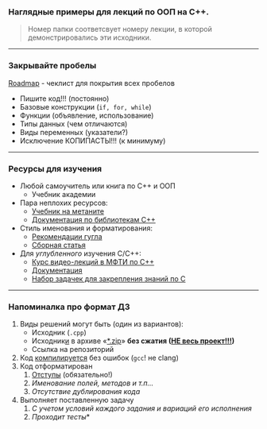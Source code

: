 ### Наглядные примеры для лекций по ООП на С++.

> Номер папки соответсвует номеру лекции, в которой демонстрировались эти исходники.

---
### Закрывайте пробелы

[Roadmap](https://roadmap.sh/cpp) - чеклист для покрытия всех пробелов

- Пишите код!!! (постоянно)
- Базовые конструкции (`if, for, while`)
- Функции (объявление, использование)
- Типы данных (чем отличаются)
- Виды переменных (указатели?)
- Исключение КОПИПАСТЫ!!!	(к минимуму)

---
### Ресурсы для изучения

- Любой самоучитель или книга по С++ и ООП
  - Учебник академии
- Пара неплохих ресурсов:
  - [Учебник на метаните](https://metanit.com/cpp/tutorial/5.1.php)
  - [Документация по библиотекам С++](https://en.cppreference.com/w/)
- Стиль именования и форматирования:
  - [Рекомендации гугла](https://habr.com/ru/post/477722/)
  - [Сборная статья](https://habr.com/ru/post/172091/)
- Для *углубленного* изучения C/С++:
  - [Курс видео-лекций в МФТИ по С++](https://youtube.com/playlist?list=PL3BR09unfgciJ1_K_E914nohpiOiHnpsK)
  - [Документация](https://en.cppreference.com/w/cpp/regex)
  - [Набор задачек для закрепления знаний по С](http://www.gowrikumar.com/c/index.html)

---
### Напоминалка про формат ДЗ

1. Виды решений могут быть (один из вариантов):
    - Исходник (`.cpp`)
    - Исходник<u>и</u> в архиве «<u>*.zip</u>» **без сжатия (<u>НЕ весь проект!!!</u>)**
    - Ссылка на репозиторий
2. Код <u>компилируется</u> без ошибок (`gcc`! не clang)
3. Код отформатирован
    1. <u>Отступы</u> (обязательно!)
    1. *Именование полей, методов и т.п...*
    1. *Отсутствие дублирования кода*
4. Выполняет поставленную задачу
    1. *С учетом условий каждого задания и вариаций его исполнения*
    1. *Проходит тесты**